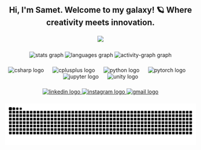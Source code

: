 <h2 align="center">Hi, I'm Samet. Welcome to my galaxy! 🪐 Where creativity meets innovation.</h2>

###

<div align="center">
  <img height="200" src="https://media.giphy.com/media/v1.Y2lkPTc5MGI3NjExbjJ2OGl1Y2dycDVrbDc0dGV6Ymg2NXJ5eWVtaTJkMWc2bzZkMmpsbCZlcD12MV9pbnRlcm5hbF9naWZfYnlfaWQmY3Q9Zw/O7zs0S0ebHbZOWyBqD/giphy-downsized-large.gif"  />
</div>

###

<div align="center">
  <img src="https://github-readme-stats.vercel.app/api?username=SametKaras&hide_title=true&hide_rank=false&show_icons=true&include_all_commits=true&count_private=true&disable_animations=false&theme=gotham&locale=en&hide_border=true" height="140" alt="stats graph"  />
  <img src="https://github-readme-stats.vercel.app/api/top-langs?username=SametKaras&locale=en&hide_title=false&layout=compact&card_width=320&langs_count=6&theme=gotham&hide_border=true" height="140" alt="languages graph"  />
  <img src="https://github-readme-activity-graph.vercel.app/graph?username=SametKaras&theme=gotham&area=true&hide_border=true&hide_title=true&radius=0" height="150" alt="activity-graph graph"  />
</div>

###

<div align="center">
  <img src="https://cdn.jsdelivr.net/gh/devicons/devicon/icons/csharp/csharp-original.svg" height="40" alt="csharp logo"  />
  <img width="15" />
  <img src="https://cdn.jsdelivr.net/gh/devicons/devicon/icons/cplusplus/cplusplus-original.svg" height="40" alt="cplusplus logo"  />
  <img width="15" />
  <img src="https://cdn.jsdelivr.net/gh/devicons/devicon/icons/python/python-original.svg" height="40" alt="python logo"  />
  <img width="15" />
  <img src="https://cdn.jsdelivr.net/gh/devicons/devicon/icons/pytorch/pytorch-original.svg" height="40" alt="pytorch logo"  />
  <img width="15" />
  <img src="https://cdn.jsdelivr.net/gh/devicons/devicon/icons/jupyter/jupyter-original-wordmark.svg" height="40" alt="jupyter logo"  />
  <img width="15" />
  <img src="https://cdn.jsdelivr.net/gh/devicons/devicon/icons/unity/unity-original.svg" height="40" alt="unity logo"  />
</div>

###

<div align="center">
  <a href="https://www.linkedin.com/in/sametkaras/" target="_blank">
    <img src="https://raw.githubusercontent.com/maurodesouza/profile-readme-generator/master/src/assets/icons/social/linkedin/default.svg" width="50" height="35" alt="linkedin logo"  />
  </a>
  <a href="[instagram.com/samet_karas/](https://www.instagram.com/samet_karas/)" target="_blank">
    <img src="https://raw.githubusercontent.com/maurodesouza/profile-readme-generator/master/src/assets/icons/social/instagram/default.svg" width="50" height="35" alt="instagram logo"  />
  </a>
  <a href="mailto:sametkaras.tr@gmail.com" target="_blank">
    <img src="https://raw.githubusercontent.com/maurodesouza/profile-readme-generator/master/src/assets/icons/social/gmail/default.svg" width="42" height="30" alt="gmail logo"  />
  </a>
</div>

###

<img src="https://raw.githubusercontent.com/SametKaras/SametKaras/output/snake.svg" alt="Snake animation" />

###
